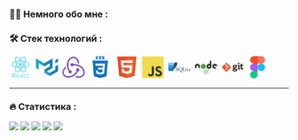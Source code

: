 
### :man_technologist: Немного обо мне :


### :hammer_and_wrench: Стек технологий :
<div>
  <img src="https://github.com/devicons/devicon/blob/master/icons/react/react-original-wordmark.svg" title="React" alt="React" width="40" height="40"/>&nbsp;
  <img src="https://github.com/devicons/devicon/blob/master/icons/materialui/materialui-original.svg" title="Material UI" alt="Material UI" width="40" height="40"/>&nbsp;
  <img src="https://github.com/devicons/devicon/blob/master/icons/redux/redux-original.svg" title="Redux" alt="Redux " width="40" height="40"/>&nbsp;
  <img src="https://github.com/devicons/devicon/blob/master/icons/css3/css3-plain-wordmark.svg"  title="CSS3" alt="CSS" width="40" height="40"/>&nbsp;
  <img src="https://github.com/devicons/devicon/blob/master/icons/html5/html5-original.svg" title="HTML5" alt="HTML" width="40" height="40"/>&nbsp;
  <img src="https://github.com/devicons/devicon/blob/master/icons/javascript/javascript-original.svg" title="JavaScript" alt="JavaScript" width="40" height="40"/>&nbsp;
  <img src="https://github.com/devicons/devicon/blob/master/icons/sqlite/sqlite-original-wordmark.svg" title="SQlite"  alt="SQlite" width="40" height="40"/>&nbsp;
  <img src="https://github.com/devicons/devicon/blob/master/icons/nodejs/nodejs-original-wordmark.svg" title="NodeJS" alt="NodeJS" width="40" height="40"/>&nbsp;
  <img src="https://github.com/devicons/devicon/blob/master/icons/git/git-original-wordmark.svg" title="Git" **alt="Git" width="40" height="40"/>
  <img src="https://github.com/devicons/devicon/blob/master/icons/figma/figma-original.svg" title="Figma" **alt="Figma" width="40" height="40"/>
</div>

---

### :fire: Статистика :
![](http://github-profile-summary-cards.vercel.app/api/cards/profile-details?username=Capsonchik&theme=solarized_dark)
![](http://github-profile-summary-cards.vercel.app/api/cards/repos-per-language?username=Capsonchik&theme=solarized_dark)
![](http://github-profile-summary-cards.vercel.app/api/cards/most-commit-language?username=Capsonchik&theme=solarized_dark)
![](http://github-profile-summary-cards.vercel.app/api/cards/stats?username=Capsonchik&theme=solarized_dark)
![](http://github-profile-summary-cards.vercel.app/api/cards/productive-time?username=Capsonchik&theme=solarized_dark&utcOffset=8)
